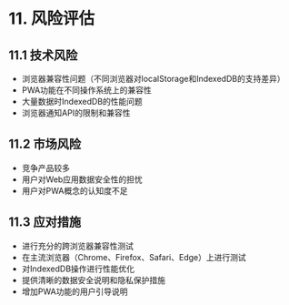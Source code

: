 # 11. 风险评估

## 11.1 技术风险
- 浏览器兼容性问题（不同浏览器对localStorage和IndexedDB的支持差异）
- PWA功能在不同操作系统上的兼容性
- 大量数据时IndexedDB的性能问题
- 浏览器通知API的限制和兼容性

## 11.2 市场风险
- 竞争产品较多
- 用户对Web应用数据安全性的担忧
- 用户对PWA概念的认知度不足

## 11.3 应对措施
- 进行充分的跨浏览器兼容性测试
- 在主流浏览器（Chrome、Firefox、Safari、Edge）上进行测试
- 对IndexedDB操作进行性能优化
- 提供清晰的数据安全说明和隐私保护措施
- 增加PWA功能的用户引导说明